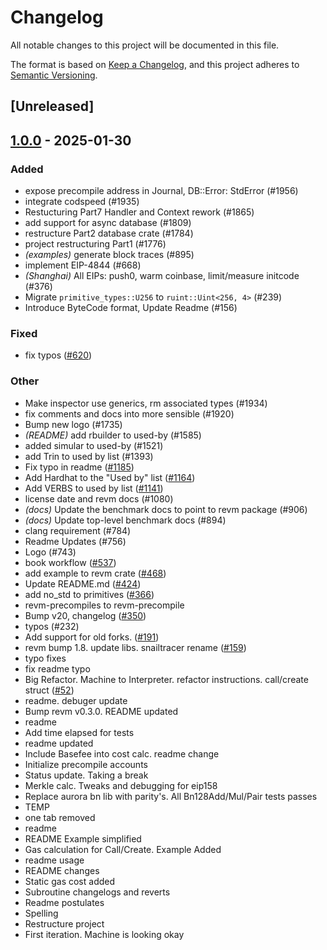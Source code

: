 # Changelog

All notable changes to this project will be documented in this file.

The format is based on [Keep a Changelog](https://keepachangelog.com/en/1.0.0/),
and this project adheres to [Semantic Versioning](https://semver.org/spec/v2.0.0.html).

## [Unreleased]

## [1.0.0](https://github.com/Nuant-oss/revm/releases/tag/revm-database-interface-v1.0.0) - 2025-01-30

### Added

- expose precompile address in Journal, DB::Error: StdError (#1956)
- integrate codspeed (#1935)
- Restucturing Part7 Handler and Context rework (#1865)
- add support for async database (#1809)
- restructure Part2 database crate (#1784)
- project restructuring Part1 (#1776)
- *(examples)* generate block traces (#895)
- implement EIP-4844 (#668)
- *(Shanghai)* All EIPs: push0, warm coinbase, limit/measure initcode (#376)
- Migrate `primitive_types::U256` to `ruint::Uint<256, 4>` (#239)
- Introduce ByteCode format, Update Readme (#156)

### Fixed

- fix typos ([#620](https://github.com/Nuant-oss/revm/pull/620))

### Other

- Make inspector use generics, rm associated types (#1934)
- fix comments and docs into more sensible (#1920)
- Bump new logo (#1735)
- *(README)* add rbuilder to used-by (#1585)
- added simular to used-by (#1521)
- add Trin to used by list (#1393)
- Fix typo in readme ([#1185](https://github.com/Nuant-oss/revm/pull/1185))
- Add Hardhat to the "Used by" list ([#1164](https://github.com/Nuant-oss/revm/pull/1164))
- Add VERBS to used by list ([#1141](https://github.com/Nuant-oss/revm/pull/1141))
- license date and revm docs (#1080)
- *(docs)* Update the benchmark docs to point to revm package (#906)
- *(docs)* Update top-level benchmark docs (#894)
- clang requirement (#784)
- Readme Updates (#756)
- Logo (#743)
- book workflow ([#537](https://github.com/Nuant-oss/revm/pull/537))
- add example to revm crate ([#468](https://github.com/Nuant-oss/revm/pull/468))
- Update README.md ([#424](https://github.com/Nuant-oss/revm/pull/424))
- add no_std to primitives ([#366](https://github.com/Nuant-oss/revm/pull/366))
- revm-precompiles to revm-precompile
- Bump v20, changelog ([#350](https://github.com/Nuant-oss/revm/pull/350))
- typos (#232)
- Add support for old forks. ([#191](https://github.com/Nuant-oss/revm/pull/191))
- revm bump 1.8. update libs. snailtracer rename ([#159](https://github.com/Nuant-oss/revm/pull/159))
- typo fixes
- fix readme typo
- Big Refactor. Machine to Interpreter. refactor instructions. call/create struct ([#52](https://github.com/Nuant-oss/revm/pull/52))
- readme. debuger update
- Bump revm v0.3.0. README updated
- readme
- Add time elapsed for tests
- readme updated
- Include Basefee into cost calc. readme change
- Initialize precompile accounts
- Status update. Taking a break
- Merkle calc. Tweaks and debugging for eip158
- Replace aurora bn lib with parity's. All Bn128Add/Mul/Pair tests passes
- TEMP
- one tab removed
- readme
- README Example simplified
- Gas calculation for Call/Create. Example Added
- readme usage
- README changes
- Static gas cost added
- Subroutine changelogs and reverts
- Readme postulates
- Spelling
- Restructure project
- First iteration. Machine is looking okay
